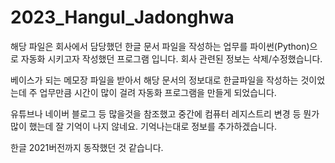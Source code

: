 # 2023_Hangul_Jadonghwa

해당 파일은 회사에서 담당했던 한글 문서 파일을 작성하는 업무를 파이썬(Python)으로 자동화 시키고자 작성했던 프로그램 입니다. 
회사 관련된 정보는 삭제/수정했습니다.

베이스가 되는 메모장 파일을 받아서 해당 문서의 정보대로 한글파일을 작성하는 것이었는데
주 업무만큼 시간이 많이 걸려 자동화 프로그램을 만들게 되었습니다.

유튜브나 네이버 블로그 등 많을것을 참조했고 중간에 컴퓨터 레지스트리 변경 등 뭔가 많이 했는데 잘 기억이 나지 않네요.
기억나는대로 정보를 추가하겠습니다.

한글 2021버전까지 동작했던 것 같습니다.
